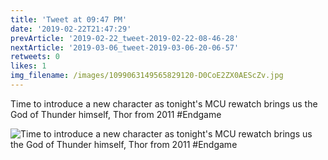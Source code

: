 ```yaml
---
title: 'Tweet at 09:47 PM'
date: '2019-02-22T21:47:29'
prevArticle: '2019-02-22_tweet-2019-02-22-08-46-28'
nextArticle: '2019-03-06_tweet-2019-03-06-20-06-57'
retweets: 0
likes: 1
img_filename: /images/1099063149565829120-D0CoE2ZX0AEScZv.jpg
---
```

Time to introduce a new character as tonight's MCU rewatch brings us the God of Thunder himself, Thor from 2011 #Endgame

![Time to introduce a new character as tonight's MCU rewatch brings us the God of Thunder himself, Thor from 2011 #Endgame](/images/1099063149565829120-D0CoE2ZX0AEScZv.jpg "Time to introduce a new character as tonight's MCU rewatch brings us the God of Thunder himself, Thor from 2011 #Endgame")